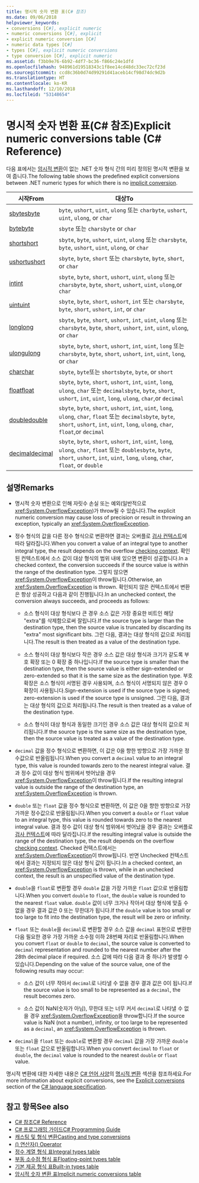 ```yaml
---
title: 명시적 숫자 변환 표(C# 참조)
ms.date: 09/06/2018
helpviewer_keywords:
- conversions [C#], explicit numeric
- numeric conversions [C#], explicit
- explicit numeric conversion [C#]
- numeric data types [C#]
- types [C#], explicit numeric conversions
- type conversion [C#], explicit numeric
ms.assetid: f3bb9e76-6b92-4df7-bc36-f866c24e1dfd
ms.openlocfilehash: 948961d19518343c1f8ee14cd48dc33ec72cf23d
ms.sourcegitcommit: ccd8c36b0d74d99291d41aceb14cf98d74dc9d2b
ms.translationtype: HT
ms.contentlocale: ko-KR
ms.lasthandoff: 12/10/2018
ms.locfileid: "53148654"
---
```

# <a name="explicit-numeric-conversions-table-c-reference"></a><span data-ttu-id="8c049-102">명시적 숫자 변환 표(C# 참조)</span><span class="sxs-lookup"><span data-stu-id="8c049-102">Explicit numeric conversions table (C# Reference)</span></span>

<span data-ttu-id="8c049-103">다음 표에서는 [암시적 변환](implicit-numeric-conversions-table.md)이 없는 .NET 숫자 형식 간의 미리 정의된 명시적 변환을 보여 줍니다.</span><span class="sxs-lookup"><span data-stu-id="8c049-103">The following table shows the predefined explicit conversions between .NET numeric types for which there is no [implicit conversion](implicit-numeric-conversions-table.md).</span></span>

|<span data-ttu-id="8c049-104">시작</span><span class="sxs-lookup"><span data-stu-id="8c049-104">From</span></span>|<span data-ttu-id="8c049-105">대상</span><span class="sxs-lookup"><span data-stu-id="8c049-105">To</span></span>|  
|----------|--------|  
|[<span data-ttu-id="8c049-106">sbyte</span><span class="sxs-lookup"><span data-stu-id="8c049-106">sbyte</span></span>](sbyte.md)|<span data-ttu-id="8c049-107">`byte`, `ushort`, `uint`, `ulong` 또는 `char`</span><span class="sxs-lookup"><span data-stu-id="8c049-107">`byte`, `ushort`, `uint`, `ulong`, or `char`</span></span>|  
|[<span data-ttu-id="8c049-108">byte</span><span class="sxs-lookup"><span data-stu-id="8c049-108">byte</span></span>](byte.md)|<span data-ttu-id="8c049-109">`sbyte` 또는 `char`</span><span class="sxs-lookup"><span data-stu-id="8c049-109">`sbyte` or `char`</span></span>|  
|[<span data-ttu-id="8c049-110">short</span><span class="sxs-lookup"><span data-stu-id="8c049-110">short</span></span>](short.md)|<span data-ttu-id="8c049-111">`sbyte`, `byte`, `ushort`, `uint`, `ulong` 또는 `char`</span><span class="sxs-lookup"><span data-stu-id="8c049-111">`sbyte`, `byte`, `ushort`, `uint`, `ulong`, or `char`</span></span>|  
|[<span data-ttu-id="8c049-112">ushort</span><span class="sxs-lookup"><span data-stu-id="8c049-112">ushort</span></span>](ushort.md)|<span data-ttu-id="8c049-113">`sbyte`, `byte`, `short` 또는 `char`</span><span class="sxs-lookup"><span data-stu-id="8c049-113">`sbyte`, `byte`, `short`, or `char`</span></span>|  
|[<span data-ttu-id="8c049-114">int</span><span class="sxs-lookup"><span data-stu-id="8c049-114">int</span></span>](int.md)|<span data-ttu-id="8c049-115">`sbyte`, `byte`, `short`, `ushort`, `uint`, `ulong` 또는 `char`</span><span class="sxs-lookup"><span data-stu-id="8c049-115">`sbyte`, `byte`, `short`, `ushort`, `uint`, `ulong`,or `char`</span></span>|  
|[<span data-ttu-id="8c049-116">uint</span><span class="sxs-lookup"><span data-stu-id="8c049-116">uint</span></span>](uint.md)|<span data-ttu-id="8c049-117">`sbyte`, `byte`, `short`, `ushort`, `int` 또는 `char`</span><span class="sxs-lookup"><span data-stu-id="8c049-117">`sbyte`, `byte`, `short`, `ushort`, `int`, or `char`</span></span>|  
|[<span data-ttu-id="8c049-118">long</span><span class="sxs-lookup"><span data-stu-id="8c049-118">long</span></span>](long.md)|<span data-ttu-id="8c049-119">`sbyte`, `byte`, `short`, `ushort`, `int`, `uint`, `ulong` 또는 `char`</span><span class="sxs-lookup"><span data-stu-id="8c049-119">`sbyte`, `byte`, `short`, `ushort`, `int`, `uint`, `ulong`, or `char`</span></span>|  
|[<span data-ttu-id="8c049-120">ulong</span><span class="sxs-lookup"><span data-stu-id="8c049-120">ulong</span></span>](ulong.md)|<span data-ttu-id="8c049-121">`sbyte`, `byte`, `short`, `ushort`, `int`, `uint`, `long` 또는 `char`</span><span class="sxs-lookup"><span data-stu-id="8c049-121">`sbyte`, `byte`, `short`, `ushort`, `int`, `uint`, `long`, or `char`</span></span>|  
|[<span data-ttu-id="8c049-122">char</span><span class="sxs-lookup"><span data-stu-id="8c049-122">char</span></span>](char.md)|<span data-ttu-id="8c049-123">`sbyte`, `byte`또는 `short`</span><span class="sxs-lookup"><span data-stu-id="8c049-123">`sbyte`, `byte`, or `short`</span></span>|  
|[<span data-ttu-id="8c049-124">float</span><span class="sxs-lookup"><span data-stu-id="8c049-124">float</span></span>](float.md)|<span data-ttu-id="8c049-125">`sbyte`, `byte`, `short`, `ushort`, `int`, `uint`, `long`, `ulong`, `char` 또는 `decimal`</span><span class="sxs-lookup"><span data-stu-id="8c049-125">`sbyte`, `byte`, `short`, `ushort`, `int`, `uint`, `long`, `ulong`, `char`,or `decimal`</span></span>|  
|[<span data-ttu-id="8c049-126">double</span><span class="sxs-lookup"><span data-stu-id="8c049-126">double</span></span>](double.md)|<span data-ttu-id="8c049-127">`sbyte`, `byte`, `short`, `ushort`, `int`, `uint`, `long`, `ulong`, `char`, `float` 또는 `decimal`</span><span class="sxs-lookup"><span data-stu-id="8c049-127">`sbyte`, `byte`, `short`, `ushort`, `int`, `uint`, `long`, `ulong`, `char`, `float`,or `decimal`</span></span>|  
|[<span data-ttu-id="8c049-128">decimal</span><span class="sxs-lookup"><span data-stu-id="8c049-128">decimal</span></span>](decimal.md)|<span data-ttu-id="8c049-129">`sbyte`, `byte`, `short`, `ushort`, `int`, `uint`, `long`, `ulong`, `char`, `float` 또는 `double`</span><span class="sxs-lookup"><span data-stu-id="8c049-129">`sbyte`, `byte`, `short`, `ushort`, `int`, `uint`, `long`, `ulong`, `char`, `float`, or `double`</span></span>|  
  
## <a name="remarks"></a><span data-ttu-id="8c049-130">설명</span><span class="sxs-lookup"><span data-stu-id="8c049-130">Remarks</span></span>  
  
- <span data-ttu-id="8c049-131">명시적 숫자 변환으로 인해 자릿수 손실 또는 예외(일반적으로 <xref:System.OverflowException>)가 throw될 수 있습니다.</span><span class="sxs-lookup"><span data-stu-id="8c049-131">The explicit numeric conversion may cause loss of precision or result in throwing an exception, typically an <xref:System.OverflowException>.</span></span>  

- <span data-ttu-id="8c049-132">정수 형식의 값을 다른 정수 형식으로 변환하면 결과는 오버플로 [검사 컨텍스트](checked-and-unchecked.md)에 따라 달라집니다.</span><span class="sxs-lookup"><span data-stu-id="8c049-132">When you convert a value of an integral type to another integral type, the result depends on the overflow [checking context](checked-and-unchecked.md).</span></span> <span data-ttu-id="8c049-133">확인된 컨텍스트에서 소스 값이 대상 형식의 범위 내에 있으면 변환이 성공합니다.</span><span class="sxs-lookup"><span data-stu-id="8c049-133">In a checked context, the conversion succeeds if the source value is within the range of the destination type.</span></span> <span data-ttu-id="8c049-134">그렇지 않으면 <xref:System.OverflowException>이 throw됩니다.</span><span class="sxs-lookup"><span data-stu-id="8c049-134">Otherwise, an <xref:System.OverflowException> is thrown.</span></span> <span data-ttu-id="8c049-135">확인되지 않은 컨텍스트에서 변환은 항상 성공하고 다음과 같이 진행됩니다.</span><span class="sxs-lookup"><span data-stu-id="8c049-135">In an unchecked context, the conversion always succeeds, and proceeds as follows:</span></span>

  - <span data-ttu-id="8c049-136">소스 형식이 대상 형식보다 큰 경우 소스 값은 가장 중요한 비트인 해당 "extra"를 삭제함으로써 잘립니다.</span><span class="sxs-lookup"><span data-stu-id="8c049-136">If the source type is larger than the destination type, then the source value is truncated by discarding its "extra" most significant bits.</span></span> <span data-ttu-id="8c049-137">그런 다음, 결과는 대상 형식의 값으로 처리됩니다.</span><span class="sxs-lookup"><span data-stu-id="8c049-137">The result is then treated as a value of the destination type.</span></span>

  - <span data-ttu-id="8c049-138">소스 형식이 대상 형식보다 작은 경우 소스 값은 대상 형식과 크기가 같도록 부호 확장 또는 0 확장 중 하나입니다.</span><span class="sxs-lookup"><span data-stu-id="8c049-138">If the source type is smaller than the destination type, then the source value is either sign-extended or zero-extended so that it is the same size as the destination type.</span></span> <span data-ttu-id="8c049-139">부호 확장은 소스 형식이 서명된 경우 사용되며, 소스 형식이 서명되지 않은 경우 0 확장이 사용됩니다.</span><span class="sxs-lookup"><span data-stu-id="8c049-139">Sign-extension is used if the source type is signed; zero-extension is used if the source type is unsigned.</span></span> <span data-ttu-id="8c049-140">그런 다음, 결과는 대상 형식의 값으로 처리됩니다.</span><span class="sxs-lookup"><span data-stu-id="8c049-140">The result is then treated as a value of the destination type.</span></span>

  - <span data-ttu-id="8c049-141">소스 형식이 대상 형식과 동일한 크기인 경우 소스 값은 대상 형식의 값으로 처리됩니다.</span><span class="sxs-lookup"><span data-stu-id="8c049-141">If the source type is the same size as the destination type, then the source value is treated as a value of the destination type.</span></span>
  
- <span data-ttu-id="8c049-142">`decimal` 값을 정수 형식으로 변환하면, 이 값은 0을 향한 방향으로 가장 가까운 정수값으로 반올림됩니다.</span><span class="sxs-lookup"><span data-stu-id="8c049-142">When you convert a `decimal` value to an integral type, this value is rounded towards zero to the nearest integral value.</span></span> <span data-ttu-id="8c049-143">결과 정수 값이 대상 형식 범위에서 벗어났을 경우 <xref:System.OverflowException>이 throw됩니다.</span><span class="sxs-lookup"><span data-stu-id="8c049-143">If the resulting integral value is outside the range of the destination type, an <xref:System.OverflowException> is thrown.</span></span>  
  
- <span data-ttu-id="8c049-144">`double` 또는 `float` 값을 정수 형식으로 변환하면, 이 값은 0을 향한 방향으로 가장 가까운 정수값으로 반올림됩니다.</span><span class="sxs-lookup"><span data-stu-id="8c049-144">When you convert a `double` or `float` value to an integral type, this value is rounded towards zero to the nearest integral value.</span></span> <span data-ttu-id="8c049-145">결과 정수 값이 대상 형식 범위에서 벗어났을 경우 결과는 오버플로 [검사 컨텍스트](checked-and-unchecked.md)에 따라 달라집니다.</span><span class="sxs-lookup"><span data-stu-id="8c049-145">If the resulting integral value is outside the range of the destination type, the result depends on the overflow [checking context](checked-and-unchecked.md).</span></span> <span data-ttu-id="8c049-146">Checked 컨텍스트에서는 <xref:System.OverflowException>이 throw됩니다. 반면 Unchecked 컨텍스트에서 결과는 지정되지 않은 대상 형식 값이 됩니다.</span><span class="sxs-lookup"><span data-stu-id="8c049-146">In a checked context, an <xref:System.OverflowException> is thrown, while in an unchecked context, the result is an unspecified value of the destination type.</span></span>  
  
- <span data-ttu-id="8c049-147">`double`을 `float`로 변환할 경우 `double` 값을 가장 가까운 `float` 값으로 반올림합니다.</span><span class="sxs-lookup"><span data-stu-id="8c049-147">When you convert `double` to `float`, the `double` value is rounded to the nearest `float` value.</span></span> <span data-ttu-id="8c049-148">`double` 값이 너무 크거나 작아서 대상 형식에 맞출 수 없을 경우 결과 값은 0 또는 무한대가 됩니다.</span><span class="sxs-lookup"><span data-stu-id="8c049-148">If the `double` value is too small or too large to fit into the destination type, the result will be zero or infinity.</span></span>  
  
- <span data-ttu-id="8c049-149">`float` 또는 `double`을 `decimal`로 변환할 경우 소스 값을 `decimal` 표현으로 변환한 다음 필요한 경우 가장 가까운 소수점 이하 28번째 자리로 반올림합니다.</span><span class="sxs-lookup"><span data-stu-id="8c049-149">When you convert `float` or `double` to `decimal`, the source value is converted to `decimal` representation and rounded to the nearest number after the 28th decimal place if required.</span></span> <span data-ttu-id="8c049-150">소스 값에 따라 다음 결과 중 하나가 발생할 수 있습니다.</span><span class="sxs-lookup"><span data-stu-id="8c049-150">Depending on the value of the source value, one of the following results may occur:</span></span>  

  - <span data-ttu-id="8c049-151">소스 값이 너무 작아서 `decimal`로 나타낼 수 없을 경우 결과 값은 0이 됩니다.</span><span class="sxs-lookup"><span data-stu-id="8c049-151">If the source value is too small to be represented as a `decimal`, the result becomes zero.</span></span>  

  - <span data-ttu-id="8c049-152">소스 값이 NaN(숫자가 아님), 무한대 또는 너무 커서 `decimal`로 나타낼 수 없을 경우 <xref:System.OverflowException>을 throw합니다.</span><span class="sxs-lookup"><span data-stu-id="8c049-152">If the source value is NaN (not a number), infinity, or too large to be represented as a `decimal`, an <xref:System.OverflowException> is thrown.</span></span>  
  
- <span data-ttu-id="8c049-153">`decimal`을 `float` 또는 `double`로 변환할 경우 `decimal` 값을 가장 가까운 `double` 또는 `float` 값으로 반올림합니다.</span><span class="sxs-lookup"><span data-stu-id="8c049-153">When you convert `decimal` to `float` or `double`, the `decimal` value is rounded to the nearest `double` or `float` value.</span></span>  
  
 <span data-ttu-id="8c049-154">명시적 변환에 대한 자세한 내용은 [C# 언어 사양](../language-specification/index.md)의 [명시적 변환](~/_csharplang/spec/conversions.md#explicit-conversions) 섹션을 참조하세요.</span><span class="sxs-lookup"><span data-stu-id="8c049-154">For more information about explicit conversions, see the [Explicit conversions](~/_csharplang/spec/conversions.md#explicit-conversions) section of the [C# language specification](../language-specification/index.md).</span></span>
  
## <a name="see-also"></a><span data-ttu-id="8c049-155">참고 항목</span><span class="sxs-lookup"><span data-stu-id="8c049-155">See also</span></span>

- [<span data-ttu-id="8c049-156">C# 참조</span><span class="sxs-lookup"><span data-stu-id="8c049-156">C# Reference</span></span>](../index.md)
- [<span data-ttu-id="8c049-157">C# 프로그래밍 가이드</span><span class="sxs-lookup"><span data-stu-id="8c049-157">C# Programming Guide</span></span>](../../programming-guide/index.md)
- [<span data-ttu-id="8c049-158">캐스팅 및 형식 변환</span><span class="sxs-lookup"><span data-stu-id="8c049-158">Casting and type conversions</span></span>](../../programming-guide/types/casting-and-type-conversions.md)
- [<span data-ttu-id="8c049-159">() 연산자</span><span class="sxs-lookup"><span data-stu-id="8c049-159">() Operator</span></span>](../operators/invocation-operator.md)
- [<span data-ttu-id="8c049-160">정수 계열 형식 표</span><span class="sxs-lookup"><span data-stu-id="8c049-160">Integral types table</span></span>](integral-types-table.md)
- [<span data-ttu-id="8c049-161">부동 소수점 형식 표</span><span class="sxs-lookup"><span data-stu-id="8c049-161">Floating-point types table</span></span>](floating-point-types-table.md)
- [<span data-ttu-id="8c049-162">기본 제공 형식 표</span><span class="sxs-lookup"><span data-stu-id="8c049-162">Built-in types table</span></span>](built-in-types-table.md)
- [<span data-ttu-id="8c049-163">암시적 숫자 변환 표</span><span class="sxs-lookup"><span data-stu-id="8c049-163">Implicit numeric conversions table</span></span>](implicit-numeric-conversions-table.md)
